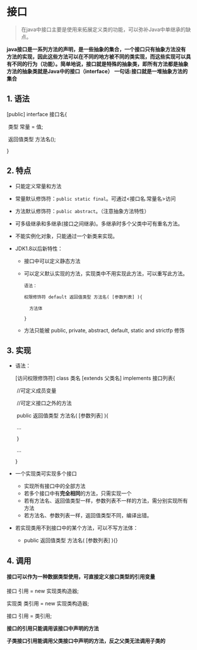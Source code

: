 # 接口

> 在java中接口主要是使用来拓展定义类的功能，可以弥补Java中单继承的缺点。

**java接口是一系列方法的声明，是一些抽象的集合，一个接口只有抽象方法没有方法的实现，因此这些方法可以在不同的地方被不同的类实现，而这些实现可以具有不同的行为（功能）。简单地说，接口就是特殊的抽象类，即所有方法都是抽象方法的抽象类就是Java中的接口（interface）**
**一句话:接口就是一堆抽象方法的集合**


## 1. 语法

[public] interface 接口名{

​	类型 常量 = 值;

​	返回值类型 方法名();

}

## 2. 特点

* 只能定义常量和方法

* 常量默认修饰符：`public static final`。可通过<接口名.常量名>访问

* 方法默认修饰符：`public abstract`。（注意抽象方法特性）

* 可多级继承和多继承(接口之间继承)。多继承时多个父类中可有重名方法。

* 不能实例化对象，只能通过一个新类来实现。

* JDK1.8以后新特性：

  * 接口中可以定义静态方法

  * 可以定义默认实现的方法，实现类中不用实现此方法，可以重写此方法。

        语法：

        ​权限修饰符 default 返回值类型 方法名( [参数列表] ){

        ​  方法体

        }
  * 方法只能被 public, private, abstract, default, static and strictfp 修饰

## 3. 实现

* 语法：

  [访问权限修饰符] class 类名 [extends 父类名] implements 接口列表{

  ​	//可定义成员变量

  ​	//可定义接口之外的方法

  ​	public 返回值类型 方法名( [参数列表] ){

  ​		...

  ​	}

  ​	...

  }

* 一个实现类可实现多个接口

  * 实现所有接口中的全部方法
  * 若多个接口中有**完全相同**的方法，只需实现一个
  * 若有方法名、返回值类型一样，参数列表不一样的方法，需分别实现所有方法
  * 若方法名、参数列表一样，返回值类型不同，编译出错。

* 若实现类用不到接口中的某个方法，可以不写方法体：

  * public 返回值类型 方法名( [参数列表] ){}

## 4. 调用

#### 接口可以作为一种数据类型使用，可直接定义接口类型的引用变量

接口 引用 = new 实现类构造器;

实现类 类引用 = new 实现类构造器;

接口 引用 = 类引用;

**接口的引用只能调用该接口中声明的方法**

**子类接口引用能调用父类接口中声明的方法，反之父类无法调用子类的**



